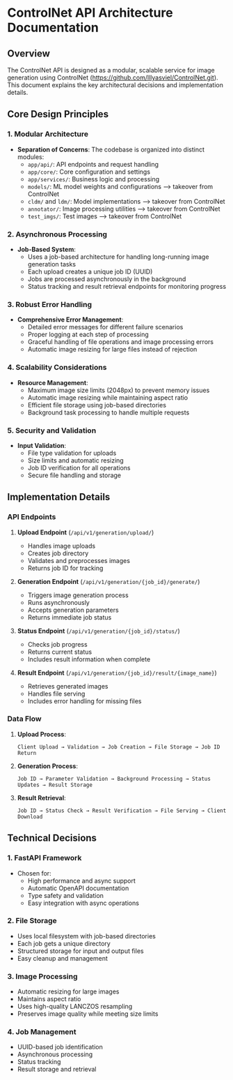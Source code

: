 # ControlNet API Architecture Documentation

## Overview
The ControlNet API is designed as a modular, scalable service for image generation using ControlNet (https://github.com/lllyasviel/ControlNet.git). This document explains the key architectural decisions and implementation details.

## Core Design Principles

### 1. Modular Architecture
- **Separation of Concerns**: The codebase is organized into distinct modules:
  - `app/api/`: API endpoints and request handling
  - `app/core/`: Core configuration and settings
  - `app/services/`: Business logic and processing
  - `models/`: ML model weights and configurations --> takeover from ControlNet
  - `cldm/` and `ldm/`: Model implementations --> takeover from ControlNet
  - `annotator/`: Image processing utilities  --> takeover from ControlNet
  - `test_imgs/`: Test images  --> takeover from ControlNet

### 2. Asynchronous Processing
- **Job-Based System**:
  - Uses a job-based architecture for handling long-running image generation tasks
  - Each upload creates a unique job ID (UUID)
  - Jobs are processed asynchronously in the background
  - Status tracking and result retrieval endpoints for monitoring progress

### 3. Robust Error Handling
- **Comprehensive Error Management**:
  - Detailed error messages for different failure scenarios
  - Proper logging at each step of processing
  - Graceful handling of file operations and image processing errors
  - Automatic image resizing for large files instead of rejection

### 4. Scalability Considerations
- **Resource Management**:
  - Maximum image size limits (2048px) to prevent memory issues
  - Automatic image resizing while maintaining aspect ratio
  - Efficient file storage using job-based directories
  - Background task processing to handle multiple requests

### 5. Security and Validation
- **Input Validation**:
  - File type validation for uploads
  - Size limits and automatic resizing
  - Job ID verification for all operations
  - Secure file handling and storage

## Implementation Details

### API Endpoints
1. **Upload Endpoint** (`/api/v1/generation/upload/`)
   - Handles image uploads
   - Creates job directory
   - Validates and preprocesses images
   - Returns job ID for tracking

2. **Generation Endpoint** (`/api/v1/generation/{job_id}/generate/`)
   - Triggers image generation process
   - Runs asynchronously
   - Accepts generation parameters
   - Returns immediate job status

3. **Status Endpoint** (`/api/v1/generation/{job_id}/status/`)
   - Checks job progress
   - Returns current status
   - Includes result information when complete

4. **Result Endpoint** (`/api/v1/generation/{job_id}/result/{image_name}`)
   - Retrieves generated images
   - Handles file serving
   - Includes error handling for missing files

### Data Flow
1. **Upload Process**:
   ```
   Client Upload → Validation → Job Creation → File Storage → Job ID Return
   ```

2. **Generation Process**:
   ```
   Job ID → Parameter Validation → Background Processing → Status Updates → Result Storage
   ```

3. **Result Retrieval**:
   ```
   Job ID → Status Check → Result Verification → File Serving → Client Download
   ```

## Technical Decisions

### 1. FastAPI Framework
- Chosen for:
  - High performance and async support
  - Automatic OpenAPI documentation
  - Type safety and validation
  - Easy integration with async operations

### 2. File Storage
- Uses local filesystem with job-based directories
- Each job gets a unique directory
- Structured storage for input and output files
- Easy cleanup and management

### 3. Image Processing
- Automatic resizing for large images
- Maintains aspect ratio
- Uses high-quality LANCZOS resampling
- Preserves image quality while meeting size limits

### 4. Job Management
- UUID-based job identification
- Asynchronous processing
- Status tracking
- Result storage and retrieval
